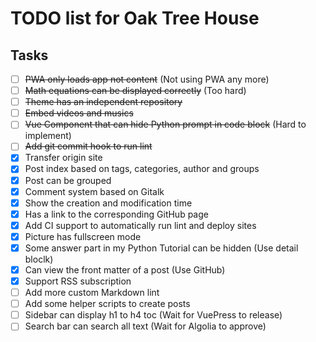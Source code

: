 # TODO list for Oak Tree House

## Tasks

- [ ] <del>PWA only loads app not content</del> (Not using PWA any more)
- [ ] <del>Math equations can be displayed correctly</del> (Too hard)
- [ ] <del>Theme has an independent repository</del>
- [ ] <del>Embed videos and musics</del>
- [ ] <del>Vue Component that can hide Python prompt in code block</del> (Hard to implement)
- [ ] <del>Add git commit hook to run lint</del>
- [x] Transfer origin site
- [x] Post index based on tags, categories, author and groups
- [x] Post can be grouped
- [x] Comment system based on Gitalk
- [x] Show the creation and modification time
- [x] Has a link to the corresponding GitHub page
- [x] Add CI support to automatically run lint and deploy sites
- [x] Picture has fullscreen mode
- [x] Some answer part in my Python Tutorial can be hidden (Use detail bloclk)
- [x] Can view the front matter of a post (Use GitHub)
- [x] Support RSS subscription
- [ ] Add more custom Markdown lint
- [ ] Add some helper scripts to create posts
- [ ] Sidebar can display h1 to h4 toc (Wait for VuePress to release)
- [ ] Search bar can search all text (Wait for Algolia to approve)
